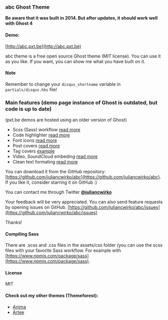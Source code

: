 ### abc Ghost Theme

**Be aware that it was built in 2014. But after updates, it should work well with Ghost 4**

#### Demo:
[http://abc.pxt.be](http://abc.pxt.be)

abc theme is a free open source Ghost theme (MIT license).
You can use it as you like. If you want, you can show me what you have built on it.

#### Note
Remember to change your `disqus_shortname` variable in `partials/disqus.hbs` file!

### Main features (demo page instance of Ghost is outdated, but code is up to date)

(pxt.be demos are hosted using an older version of Ghost)

* Scss (Sass) workflow [read more](http://abc.pxt.be/scss-workflow/)
* Code highlighter [read more](http://abc.pxt.be/code-highlighter/)
* Font icons [read more](http://abc.pxt.be/font-icons-to-use/)
* Post covers [read more](http://abc.pxt.be/post-with-image-cover/)
* Tag covers [example](http://abc.pxt.be/tag/getting-started/)
* Video, SoundCloud embeding [read more](http://abc.pxt.be/video-soundcloud/)
* Clean text formating [read more](http://abc.pxt.be/welcome-to-ghost/)

You can download it from the GitHub repository:
[https://github.com/juliancwirko/abc](https://github.com/juliancwirko/abc).
If you like it, consider starring it on GitHub :)

You can contact me through Twitter [**@juliancwirko**](https://twitter.com/JulianCwirko)

Your feedback will be very appreciated. You can also send feature requests by opening issues on GitHub.
[https://github.com/juliancwirko/abc/issues](https://github.com/juliancwirko/abc/issues)

Thanks!

#### Compiling Sass

There are .scss and .css files in the assets/css folder (you can use the scss files with your favorite Sass workflow. For example with [https://www.npmjs.com/package/sass](https://www.npmjs.com/package/sass).

#### License

MIT

#### Check out my other themes (Themeforest):

- [Anima](http://themeforest.net/item/anima-multipurpose-ghost-theme/9601972?ref=pxThemes)
- [Artee](http://themeforest.net/item/artee-portfolio-ghost-theme/7223054?ref=pxThemes)

